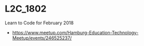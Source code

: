 # L2C_1802
Learn to Code for February 2018

- https://www.meetup.com/Hamburg-Education-Technology-Meetup/events/246525237/
